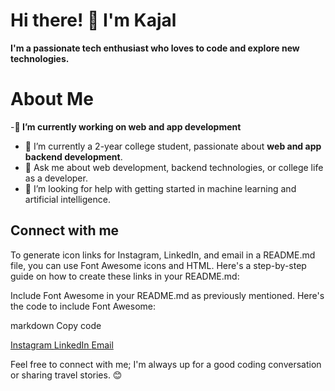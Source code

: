 <html>
<head>
<script src="https://kit.fontawesome.com/e40b1abb98.js" crossorigin="anonymous"></script>
</head>
<body>
 

# Hi there! 👋 I'm Kajal


**I'm a passionate tech enthusiast who loves to code and explore new technologies.**

<!--
**kajal-sinha02/kajal-sinha02** is a ✨ _special_ ✨ repository because its `README.md` (this file) appears on your GitHub profile.

Here are some ideas to get you started:-->



# About Me

-**🔭 I’m currently working on web and app development**
- 🌱 I’m currently a 2-year college student, passionate about **web and app backend development**.
- 💬 Ask me about web development, backend technologies, or college life as a developer.
- 🤔 I’m looking for help with getting started in machine learning and artificial intelligence.

<h2>Connect with me</h2> 

To generate icon links for Instagram, LinkedIn, and email in a README.md file, you can use Font Awesome icons and HTML. Here's a step-by-step guide on how to create these links in your README.md:

Include Font Awesome in your README.md as previously mentioned. Here's the code to include Font Awesome:

markdown
Copy code
<html>
<head>
    <script src="https://kit.fontawesome.com/YOUR_KIT_ID.js" crossorigin="anonymous"></script>
</head>
<body>
    <!-- Your Markdown content here -->
</body>
</html>

<a href="https://instagram.com/kajall_sinha?igshid=OGQ5ZDc2ODk2ZA==">
    <i class="fab fa-instagram"></i> Instagram
</a>

<a href="https://www.linkedin.com/in/kajal-sinha-37084b257">
    <i class="fab fa-linkedin"></i> LinkedIn
</a>

<a href="mailto:kajal.sinha@yahoo.com">
    <i class="fas fa-at"></i> Email
</a>

</a>

Feel free to connect with me; I'm always up for a good coding conversation or sharing travel stories. 😊

</body>
</html>





